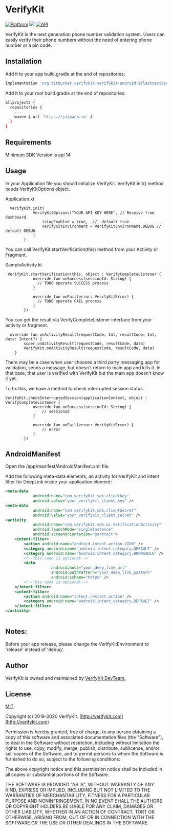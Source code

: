 # VerifyKit

[![Platform](https://img.shields.io/badge/Platforms-ANDROID-4E4E4E.svg?colorA=28a745)](#installation)
[![](https://jitpack.io/v/org.bitbucket.verifykit/verifykit-android.svg)](https://jitpack.io/#org.bitbucket.verifykit/verifykit-android)
[![API](https://img.shields.io/badge/API-14%2B-green.svg?style=flat)](https://android-arsenal.com/api?level=14)


VerifyKit is the next generation phone number validation system. Users can easily verify their phone numbers without the need of entering phone number or a pin code.
## Installation

Add it to your app build.gradle at the end of repositories:

```bash
implementation 'org.bitbucket.verifykit:verifykit-android:${lastVersion}'
```

Add it to your root build.gradle at the end of repositories:

```bash
allprojects {
  repositories {
    ...
    maven { url 'https://jitpack.io' }
  }
}
```

## Requirements

Minimum SDK Version is  api 14


## Usage

In your Application file you should initialize VerifyKit. VerifyKit.init() method needs VerifyKitOptions object. 

Application.kt
```
  VerifyKit.init(
            VerifyKitOptions("YOUR API KEY HERE", // Receive from dashboard
                isLogEnabled = true,  //  default true
                verifyKitEnvironment = VerifyKitEnvironment.DEBUG // default DEBUG
            )
        )

```

You can call VerifyKit.startVerification(this) method from your Activity or Fragment. 

SampleActivity.kt
```
 VerifyKit.startVerification(this, object : VerifyCompleteListener {
            override fun onSuccess(sessionId: String) {
              // TODO operate SUCCESS process
            }

            override fun onFail(error: VerifyKitError) {
              // TODO operate FAIL process
            }
        })
```

You can get the result via VerifyCompleteListener interface from your activity or fragment.
```
  override fun onActivityResult(requestCode: Int, resultCode: Int, data: Intent?) {
        super.onActivityResult(requestCode, resultCode, data)
        VerifyKit.onActivityResult(requestCode, resultCode, data)
    }
```


There may be a case when user chooses a third party messaging app for validation, sends a message, but doesn't return to main app and kills it. In that case, that user is verified with VerifyKit but the main app doesn't know it yet.

To fix this, we have a method to check interrupted session status.


```
VerifyKit.checkInterruptedSession(applicationContext, object : VerifyCompleteListener {
            override fun onSuccess(sessionId: String) {
                // sessionId
            }

            override fun onFail(error: VerifyKitError) {
                // error
            }
        })
```


## AndroidManifest

Open the /app/manifest/AndroidManifest.xml file.

Add the following meta-data elements, an activity for VerifyKit and intent filter for DeepLink inside your application element:

```xml
<meta-data
            android:name="com.verifykit.sdk.clientKey"
            android:value="your_verifykit_client_key" />
<meta-data
            android:name="com.verifykit.sdk.clientSecret"
            android:value="your_verifykit_client_secret" />
<activity
            android:name="com.verifykit.sdk.ui.VerificationActivity"
            android:launchMode="singleInstance"
            android:screenOrientation="portrait">
	<intent-filter>
		<action android:name="android.intent.action.VIEW" />
		<category android:name="android.intent.category.DEFAULT" />
		<category android:name="android.intent.category.BROWSABLE" />
		<!--This code is optional-->
		<data
                    android:host="your_deep_link_url"
                    android:pathPattern="your_deep_link_pattern"
                    android:scheme="https" />
		<!--This code is optional-->
	</intent-filter>
	<intent-filter>
		<action android:name="intent.restart.action" />
		<category android:name="android.intent.category.DEFAULT" />
	</intent-filter>
</activity>
  
```



## Notes:

Before your app release, please change the VerifyKitEnvironment to 'release' instead of 'debug'.

## Author

VerifyKit is owned and maintained by 
[VerifyKit DevTeam.](mailto:sdk@verifykit.com)


## License
[MIT](https://opensource.org/licenses/MIT)

Copyright (c) 2019-2020 VerifyKit. [http://verifykit.com](http://verifykit.com)

Permission is hereby granted, free of charge, to any person obtaining a copy of this software and associated documentation files (the "Software"), to deal in the Software without restriction, including without limitation the rights to use, copy, modify, merge, publish, distribute, sublicense, and/or sell copies of the Software, and to permit persons to whom the Software is furnished to do so, subject to the following conditions:

The above copyright notice and this permission notice shall be included in all copies or substantial portions of the Software.

THE SOFTWARE IS PROVIDED "AS IS", WITHOUT WARRANTY OF ANY KIND, EXPRESS OR IMPLIED, INCLUDING BUT NOT LIMITED TO THE WARRANTIES OF MERCHANTABILITY, FITNESS FOR A PARTICULAR PURPOSE AND NONINFRINGEMENT. IN NO EVENT SHALL THE AUTHORS OR COPYRIGHT HOLDERS BE LIABLE FOR ANY CLAIM, DAMAGES OR OTHER LIABILITY, WHETHER IN AN ACTION OF CONTRACT, TORT OR OTHERWISE, ARISING FROM, OUT OF OR IN CONNECTION WITH THE SOFTWARE OR THE USE OR OTHER DEALINGS IN THE SOFTWARE.
